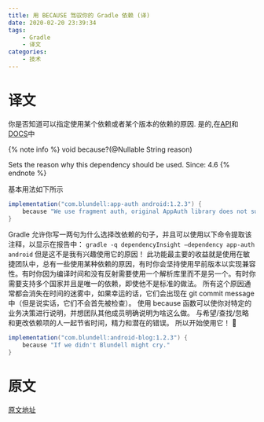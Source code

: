 ```yaml
---
title: 用 BECAUSE 驾驭你的 Gradle 依赖 (译)
date: 2020-02-20 23:39:34
tags:
    - Gradle
    - 译文
categories:
    - 技术
---
```

# 译文
你是否知道可以指定使用某个依赖或者某个版本的依赖的原因.
是的,在[API](https://docs.gradle.org/current/javadoc/org/gradle/api/artifacts/Dependency.html#because-java.lang.String)和[DOCS](https://docs.gradle.org/current/userguide/declaring_dependencies.html#sec:documenting-dependencies)中

{% note info %}
void because?(@Nullable String reason)

Sets the reason why this dependency should be used.
Since:
4.6
{% endnote %}

<!-- more -->
基本用法如下所示
``` groovy
implementation("com.blundell:app-auth android:1.2.3") {
    because "We use fragment auth, original AppAuth library does not support this feature."
}
```
Gradle 允许你写一两句为什么选择改依赖的句子，并且可以使用以下命令提取该注释，以显示在报告中：
`gradle -q dependencyInsight –dependency app-auth android`
但是这不是我有兴趣使用它的原因！
此功能最主要的收益就是使用在敏捷团队中，总有一些使用某种依赖的原因，有时你会坚持使用早前版本以实现兼容性。有时你因为编译时间和没有反射需要使用一个解析库里而不是另一个。有时你需要支持多个国家并且是唯一的依赖，即使他不是标准的做法。
所有这个原因通常都会消失在时间的迷雾中，如果幸运的话，它们会出现在 git commit message 中（但是说实话，它们不会首先被检查）。
使用 because 函数可以使你对特定的业务决策进行说明，并想团队其他成员明确说明为啥这么做。 与希望/查找/忽略和更改依赖项的人一起节省时间，精力和潜在的错误。
所以开始使用它！ 🙂
``` groovy
implementation("com.blundell:android-blog:1.2.3") {
    because "If we didn't Blundell might cry."
}
```
# 原文
[原文地址](https://blog.blundellapps.co.uk/tame-your-gradle-dependencies-just-because/3)